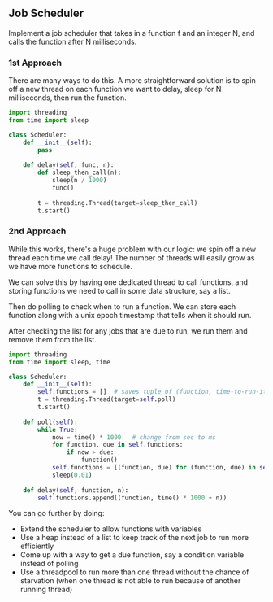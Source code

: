 ## Job Scheduler 

Implement a job scheduler that takes in a function f and an integer N, and calls the function after N milliseconds.


### 1st Approach
There are many ways to do this. A more straightforward solution is to spin off a new thread on each function we want to delay, sleep for N milliseconds, then run the function.



```python
import threading
from time import sleep

class Scheduler:
    def __init__(self):
        pass
    
    def delay(self, func, n):
        def sleep_then_call(n):
            sleep(n / 1000)
            func()
        
        t = threading.Thread(target=sleep_then_call)
        t.start()
```

###  2nd Approach
While this works, there's a huge problem with our logic: we spin off a new thread each time we call delay! The number of threads will easily grow as we have more functions to schedule. 

We can solve this by having one dedicated thread to call functions, and storing functions we need to call in some data structure, say a list. 

Then do polling to check when to run a function. We can store each function along with a unix epoch timestamp that tells when it should run. 

After checking the list for any jobs that are due to run, we run them and remove them from the list.


```python
import threading
from time import sleep, time

class Scheduler:
    def __init__(self):
        self.functions = []  # saves tuple of (function, time-to-run-it)
        t = threading.Thread(target=self.poll)
        t.start()
        
    def poll(self):
        while True:
            now = time() * 1000.  # change from sec to ms
            for function, due in self.functions:
                if now > due:
                    function()
            self.functions = [(function, due) for (function, due) in self.functions if due > now]
            sleep(0.01)
            
    def delay(self, function, n):
        self.functions.append((function, time() * 1000 + n))
```

You can go further by doing:
- Extend the scheduler to allow functions with variables
- Use a heap instead of a list to keep track of the next job to run more efficiently
- Come up with a way to get a due function, say a condition variable instead of polling
- Use a threadpool to run more than one thread without the chance of starvation (when one thread is not able to run because of another running thread) 


```python

```

